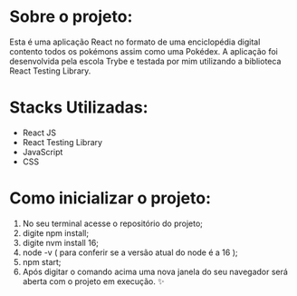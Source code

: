 # Sobre o projeto:

Esta é uma aplicação React no formato de uma enciclopédia digital contento todos os pokémons assim como uma Pokédex. A aplicação foi desenvolvida pela escola Trybe e testada por mim utilizando a biblioteca React Testing Library.

# Stacks Utilizadas:

- React JS
- React Testing Library
- JavaScript
- CSS

# Como inicializar o projeto:

1. No seu terminal acesse o repositório do projeto;
2. digite npm install;
3. digite nvm install 16;
4. node -v ( para conferir se a versão atual do node é a 16 );
5. npm start;
6. Após digitar o comando acima uma nova janela do seu navegador será aberta com o projeto em execução. :sparkles:	